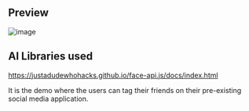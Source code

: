 ## Preview

![image](https://user-images.githubusercontent.com/72314518/145969295-20b8d265-1730-43f4-92c9-076c976b566d.png)


## AI Libraries used 

https://justadudewhohacks.github.io/face-api.js/docs/index.html

It is the demo where the users can tag their friends on their pre-existing social media application.
